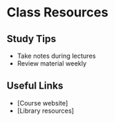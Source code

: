 # Class Resources

## Study Tips
- Take notes during lectures
- Review material weekly

## Useful Links
- [Course website]
- [Library resources]
